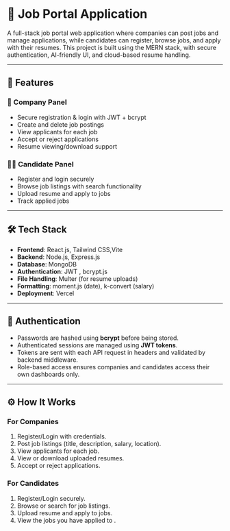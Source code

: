 # 💼 Job Portal Application

A full-stack job portal web application where companies can post jobs and manage applications, while candidates can register, browse jobs, and apply with their resumes. This project is built using the MERN stack, with secure authentication, AI-friendly UI, and cloud-based resume handling.

---

## 🚀 Features

### 🏢 Company Panel
- Secure registration & login with JWT + bcrypt
- Create and delete job postings
- View applicants for each job
- Accept or reject applications
- Resume viewing/download support

### 👨‍💻 Candidate Panel
- Register and login securely
- Browse job listings with search functionality
- Upload resume and apply to jobs
- Track applied jobs 

---

## 🛠 Tech Stack

- **Frontend**: React.js, Tailwind CSS,Vite 
- **Backend**: Node.js, Express.js  
- **Database**: MongoDB
- **Authentication**: JWT , bcrypt.js
- **File Handling**: Multer (for resume uploads)   
- **Formatting**: moment.js (date), k-convert (salary)  
- **Deployment**: Vercel 

---

## 🔐 Authentication

- Passwords are hashed using **bcrypt** before being stored.
- Authenticated sessions are managed using **JWT tokens**.
- Tokens are sent with each API request in headers and validated by backend middleware.
- Role-based access ensures companies and candidates access their own dashboards only.

---

## ⚙️ How It Works

### For Companies
1. Register/Login with credentials.
2. Post job listings (title, description, salary, location).
3. View applicants for each job.
4. View or download uploaded resumes.
5. Accept or reject applications.

### For Candidates
1. Register/Login securely.
2. Browse or search for job listings.
3. Upload resume and apply to jobs.
4. View the jobs you have applied to .


